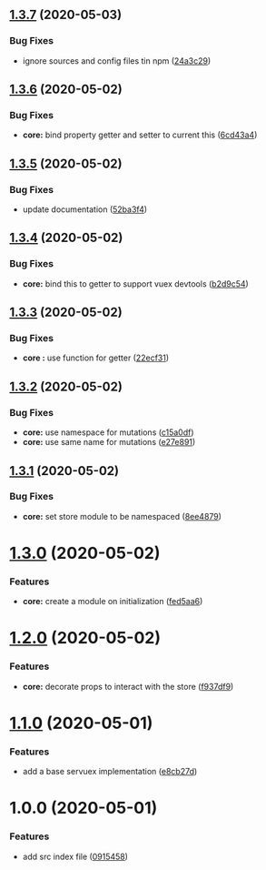## [1.3.7](https://github.com/forforeach/servuex/compare/v1.3.6...v1.3.7) (2020-05-03)


### Bug Fixes

* ignore sources and config files tin npm ([24a3c29](https://github.com/forforeach/servuex/commit/24a3c29170d6a872eb0bfb1698d4eb8bcf614d5e))

## [1.3.6](https://github.com/forforeach/servuex/compare/v1.3.5...v1.3.6) (2020-05-02)


### Bug Fixes

* **core:** bind property getter and setter to current this ([6cd43a4](https://github.com/forforeach/servuex/commit/6cd43a43ee9e53611d419335ad5b0debd8de8d2a))

## [1.3.5](https://github.com/forforeach/servuex/compare/v1.3.4...v1.3.5) (2020-05-02)


### Bug Fixes

* update documentation ([52ba3f4](https://github.com/forforeach/servuex/commit/52ba3f40f48731c2f00431e3eb6c492a75e1389a))

## [1.3.4](https://github.com/forforeach/servuex/compare/v1.3.3...v1.3.4) (2020-05-02)


### Bug Fixes

* **core:** bind this to getter to support vuex devtools ([b2d9c54](https://github.com/forforeach/servuex/commit/b2d9c545358f6af6225824b14c5a4e521ef7bb42))

## [1.3.3](https://github.com/forforeach/servuex/compare/v1.3.2...v1.3.3) (2020-05-02)


### Bug Fixes

* **core :** use function for getter ([22ecf31](https://github.com/forforeach/servuex/commit/22ecf3153e082ae68740c3cd450af1a32d033b7c))

## [1.3.2](https://github.com/forforeach/servuex/compare/v1.3.1...v1.3.2) (2020-05-02)


### Bug Fixes

* **core:** use namespace for mutations ([c15a0df](https://github.com/forforeach/servuex/commit/c15a0dfe48e3253617956c6b7922d10e35578bc9))
* **core:** use same name for mutations ([e27e891](https://github.com/forforeach/servuex/commit/e27e8911e1add135b280afe0eb15392cb6f5f9f2))

## [1.3.1](https://github.com/forforeach/servuex/compare/v1.3.0...v1.3.1) (2020-05-02)


### Bug Fixes

* **core:** set store module to be namespaced ([8ee4879](https://github.com/forforeach/servuex/commit/8ee48792b862b2cc5207a52c98a1f74d9e3a9443))

# [1.3.0](https://github.com/forforeach/servuex/compare/v1.2.0...v1.3.0) (2020-05-02)


### Features

* **core:** create a module on initialization ([fed5aa6](https://github.com/forforeach/servuex/commit/fed5aa6353e103932420ea7e50f59453cc83e69c))

# [1.2.0](https://github.com/forforeach/servuex/compare/v1.1.0...v1.2.0) (2020-05-02)


### Features

* **core:** decorate props to interact with the store ([f937df9](https://github.com/forforeach/servuex/commit/f937df99ea28188bcabb06bf7c679560fbd40a93))

# [1.1.0](https://github.com/forforeach/servuex/compare/v1.0.0...v1.1.0) (2020-05-01)

### Features

- add a base servuex implementation ([e8cb27d](https://github.com/forforeach/servuex/commit/e8cb27de6a258c9c7f2b571e13491a32a535ff21))

# 1.0.0 (2020-05-01)

### Features

- add src index file ([0915458](https://github.com/forforeach/servuex/commit/0915458fcb3c8192fb4bdcf1995e987ef9d81361))
